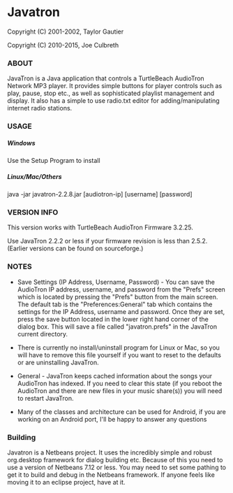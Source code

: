 # Javatron

Copyright (C) 2001-2002, Taylor Gautier

Copyright (C) 2010-2015, Joe Culbreth

### ABOUT

JavaTron is a Java application that controls a TurtleBeach AudioTron Network MP3 player.  It provides simple buttons for player controls such as play, pause, stop etc., as well as sophisticated playlist management and display. It also has a simple to use radio.txt editor for adding/manipulating internet radio stations. 

### USAGE

##### Windows
Use the Setup Program to install

##### Linux/Mac/Others
java -jar javatron-2.2.8.jar [audiotron-ip] [username] [password]

### VERSION INFO

This version works with TurtleBeach AudioTron Firmware 3.2.25.

Use JavaTron 2.2.2 or less if your firmware revision is less than 2.5.2. (Earlier versions can be found on sourceforge.)

### NOTES

* Save Settings (IP Address, Username, Password) - You can save the AudioTron IP address, username, and password from the "Prefs" screen which is located by pressing the "Prefs" button from the main screen. The default tab is the "Preferences:General" tab which contains the settings for the IP Address, username and password.  Once they are set, press the save button located in the lower right hand corner of the dialog box.  This will save a file called "javatron.prefs" in the JavaTron current directory.

* There is currently no install/uninstall program for Linux or Mac, so you will have to remove this file yourself if you want to reset to the
defaults or are uninstalling JavaTron.

* General - JavaTron keeps cached information about the songs your AudioTron has indexed.  If you need to clear this state (if you reboot the AudioTron and there are new files in your music share(s)) you will need to restart JavaTron.

* Many of the classes and architecture can be used for Android, if you are working on an Android port, I'll be happy to answer any questions

### Building

Javatron is a Netbeans project. It uses the incredibly simple and robust org.desktop framework for dialog building etc. Because of this you need to use a version of Netbeans 7.12 or less. You may need to set some pathing to get it to build and debug in the Netbeans framework. If anyone feels like moving it to an eclipse project, have at it. 


